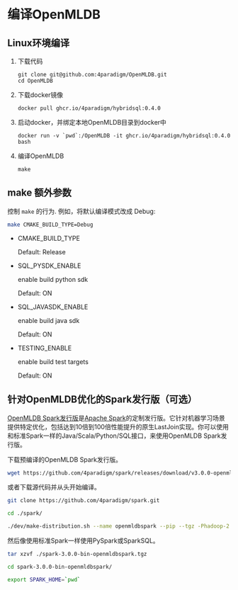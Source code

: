 # 编译OpenMLDB

## Linux环境编译
1. 下载代码
    ```
    git clone git@github.com:4paradigm/OpenMLDB.git
    cd OpenMLDB
    ```
2. 下载docker镜像
    ```
    docker pull ghcr.io/4paradigm/hybridsql:0.4.0
    ```
3. 启动docker，并绑定本地OpenMLDB目录到docker中
    ```
    docker run -v `pwd`:/OpenMLDB -it ghcr.io/4paradigm/hybridsql:0.4.0 bash
    ```
4. 编译OpenMLDB
    ```
    make
    ```

## make 额外参数

控制 `make` 的行为. 例如，将默认编译模式改成 Debug:

```bash
make CMAKE_BUILD_TYPE=Debug
```

- CMAKE_BUILD_TYPE

  Default: Release

- SQL_PYSDK_ENABLE

  enable build python sdk

  Default: ON

- SQL_JAVASDK_ENABLE

  enable build java sdk

  Default: ON

- TESTING_ENABLE

  enable build test targets

  Default: ON


## 针对OpenMLDB优化的Spark发行版（可选）

[OpenMLDB Spark发行版](https://github.com/4paradigm/spark)是[Apache Spark](https://github.com/apache/spark)的定制发行版。它针对机器学习场景提供特定优化，包括达到10倍到100倍性能提升的原生LastJoin实现。你可以使用和标准Spark一样的Java/Scala/Python/SQL接口，来使用OpenMLDB Spark发行版。

下载预编译的OpenMLDB Spark发行版。

```bash
wget https://github.com/4paradigm/spark/releases/download/v3.0.0-openmldb0.2.3/spark-3.0.0-bin-openmldbspark.tgz
```

或者下载源代码并从头开始编译。

```bash
git clone https://github.com/4paradigm/spark.git

cd ./spark/

./dev/make-distribution.sh --name openmldbspark --pip --tgz -Phadoop-2.7 -Pyarn -Pallinone
```

然后像使用标准Spark一样使用PySpark或SparkSQL。

```bash
tar xzvf ./spark-3.0.0-bin-openmldbspark.tgz

cd spark-3.0.0-bin-openmldbspark/

export SPARK_HOME=`pwd`
```
